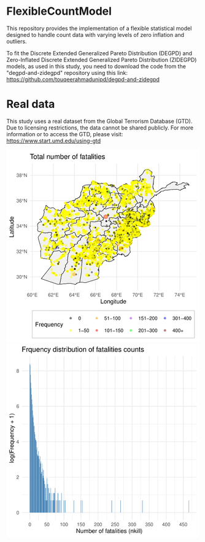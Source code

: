 # FlexibleCountModel
This repository provides the implementation of a flexible statistical model designed to handle count data with varying levels of zero inflation and outliers.

To fit the Discrete Extended Generalized Pareto Distribution (DEGPD) and Zero-Inflated Discrete Extended Generalized Pareto Distribution (ZIDEGPD) models, as used in this study, you need to download the code from the "degpd-and-zidegpd" repository using this link:
https://github.com/touqeerahmadunipd/degpd-and-zidegpd

# Real data
This study uses a real dataset from the Global Terrorism Database (GTD). Due to licensing restrictions, the data cannot be shared publicly. For more information or to access the GTD, please visit: https://www.start.umd.edu/using-gtd

![Description of image](Figures/Total_number_fatalities-1.png)
![Description of image](Figures/Frquency-dist-1.png)
